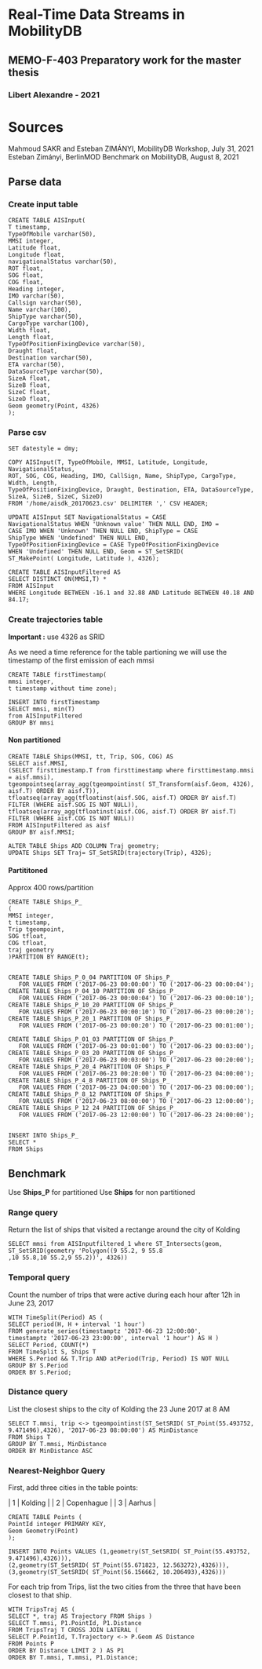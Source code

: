 # Real-Time Data Streams in MobilityDB
## MEMO-F-403 Preparatory work for the master thesis 
### Libert Alexandre - 2021

# Sources

Mahmoud SAKR and Esteban ZIMÁNYI, MobilityDB Workshop, July 31, 2021
Esteban Zimányi, BerlinMOD Benchmark on MobilityDB, August 8, 2021

## Parse data
### Create input table

    CREATE TABLE AISInput(
    T timestamp,
    TypeOfMobile varchar(50),
    MMSI integer,
    Latitude float,
    Longitude float,
    navigationalStatus varchar(50),
    ROT float,
    SOG float,
    COG float,
    Heading integer,
    IMO varchar(50),
    Callsign varchar(50),
    Name varchar(100),
    ShipType varchar(50),
    CargoType varchar(100),
    Width float,
    Length float,
    TypeOfPositionFixingDevice varchar(50),
    Draught float,
    Destination varchar(50),
    ETA varchar(50),
    DataSourceType varchar(50),
    SizeA float,
    SizeB float,
    SizeC float,
    SizeD float,
    Geom geometry(Point, 4326)
    );

 ### Parse csv
 
    SET datestyle = dmy;
    
    COPY AISInput(T, TypeOfMobile, MMSI, Latitude, Longitude, NavigationalStatus,
    ROT, SOG, COG, Heading, IMO, CallSign, Name, ShipType, CargoType, Width, Length,
    TypeOfPositionFixingDevice, Draught, Destination, ETA, DataSourceType,
    SizeA, SizeB, SizeC, SizeD)
    FROM '/home/aisdk_20170623.csv' DELIMITER ',' CSV HEADER;
	
	UPDATE AISInput SET NavigationalStatus = CASE
	NavigationalStatus WHEN 'Unknown value' THEN NULL END, IMO =
	CASE IMO WHEN 'Unknown' THEN NULL END, ShipType = CASE
	ShipType WHEN 'Undefined' THEN NULL END,
	TypeOfPositionFixingDevice = CASE TypeOfPositionFixingDevice
	WHEN 'Undefined' THEN NULL END, Geom = ST_SetSRID(
	ST_MakePoint( Longitude, Latitude ), 4326);
	
    CREATE TABLE AISInputFiltered AS
    SELECT DISTINCT ON(MMSI,T) *
    FROM AISInput
    WHERE Longitude BETWEEN -16.1 and 32.88 AND Latitude BETWEEN 40.18 AND 84.17;

### Create trajectories table 
**Important :**  use 4326 as SRID 

As we need a time reference for the table partioning we will use the timestamp of the first emission of each mmsi

    CREATE TABLE firstTimestamp(
    mmsi integer,
    t timestamp without time zone);
    
    INSERT INTO firstTimestamp
    SELECT mmsi, min(T)
    from AISInputFiltered
    GROUP BY mmsi

#### Non partitioned
    CREATE TABLE Ships(MMSI, tt, Trip, SOG, COG) AS
    SELECT aisf.MMSI,
    (SELECT firsttimestamp.T from firsttimestamp where firsttimestamp.mmsi = aisf.mmsi),
    tgeompointseq(array_agg(tgeompointinst( ST_Transform(aisf.Geom, 4326), aisf.T) ORDER BY aisf.T)),
    tfloatseq(array_agg(tfloatinst(aisf.SOG, aisf.T) ORDER BY aisf.T) FILTER (WHERE aisf.SOG IS NOT NULL)),
    tfloatseq(array_agg(tfloatinst(aisf.COG, aisf.T) ORDER BY aisf.T) FILTER (WHERE aisf.COG IS NOT NULL))
    FROM AISInputFiltered as aisf
    GROUP BY aisf.MMSI;
    
    ALTER TABLE Ships ADD COLUMN Traj geometry;
    UPDATE Ships SET Traj= ST_SetSRID(trajectory(Trip), 4326);

    

    
#### Partititoned 

Approx 400 rows/partition

    CREATE TABLE Ships_P_
    (
    MMSI integer,
    t timestamp,
    Trip tgeompoint,
    SOG tfloat,
    COG tfloat,
    traj geometry
    )PARTITION BY RANGE(t);
    
    
    CREATE TABLE Ships_P_0_04 PARTITION OF Ships_P_
       FOR VALUES FROM ('2017-06-23 00:00:00') TO ('2017-06-23 00:00:04');
    CREATE TABLE Ships_P_04_10 PARTITION OF Ships_P_
       FOR VALUES FROM ('2017-06-23 00:00:04') TO ('2017-06-23 00:00:10');
    CREATE TABLE Ships_P_10_20 PARTITION OF Ships_P_
       FOR VALUES FROM ('2017-06-23 00:00:10') TO ('2017-06-23 00:00:20');
    CREATE TABLE Ships_P_20_1 PARTITION OF Ships_P_
       FOR VALUES FROM ('2017-06-23 00:00:20') TO ('2017-06-23 00:01:00');
       
    CREATE TABLE Ships_P_01_03 PARTITION OF Ships_P_
       FOR VALUES FROM ('2017-06-23 00:01:00') TO ('2017-06-23 00:03:00');
    CREATE TABLE Ships_P_03_20 PARTITION OF Ships_P_
       FOR VALUES FROM ('2017-06-23 00:03:00') TO ('2017-06-23 00:20:00');
    CREATE TABLE Ships_P_20_4 PARTITION OF Ships_P_
       FOR VALUES FROM ('2017-06-23 00:20:00') TO ('2017-06-23 04:00:00');
    CREATE TABLE Ships_P_4_8 PARTITION OF Ships_P_
       FOR VALUES FROM ('2017-06-23 04:00:00') TO ('2017-06-23 08:00:00');
    CREATE TABLE Ships_P_8_12 PARTITION OF Ships_P_
       FOR VALUES FROM ('2017-06-23 08:00:00') TO ('2017-06-23 12:00:00');
    CREATE TABLE Ships_P_12_24 PARTITION OF Ships_P_
       FOR VALUES FROM ('2017-06-23 12:00:00') TO ('2017-06-23 24:00:00');
       

    INSERT INTO Ships_P_
    SELECT *
    FROM Ships
       

## Benchmark

Use **Ships_P** for partitioned 
Use **Ships** for non partitioned

### Range query

Return the list of ships that visited a rectange around the city of Kolding

    SELECT mmsi from AISInputfiltered_1 where ST_Intersects(geom, ST_SetSRID(geometry 'Polygon((9 55.2, 9 55.8
    ,10 55.8,10 55.2,9 55.2))', 4326))

### Temporal query
Count the number of trips that were active during each hour after 12h in June 23, 2017

    WITH TimeSplit(Period) AS (
    SELECT period(H, H + interval '1 hour')
    FROM generate_series(timestamptz '2017-06-23 12:00:00',
    timestamptz '2017-06-23 23:00:00', interval '1 hour') AS H )
    SELECT Period, COUNT(*)
    FROM TimeSplit S, Ships T
    WHERE S.Period && T.Trip AND atPeriod(Trip, Period) IS NOT NULL
    GROUP BY S.Period
    ORDER BY S.Period;

### Distance query 

List the closest ships to the city of Kolding the 23 June 2017 at 8 AM

    SELECT T.mmsi, trip <-> tgeompointinst(ST_SetSRID( ST_Point(55.493752, 9.471496),4326), '2017-06-23 08:00:00') AS MinDistance
    FROM Ships T
    GROUP BY T.mmsi, MinDistance
    ORDER BY MinDistance ASC

### Nearest-Neighbor Query
First, add three cities in the table points:

| 1 | Kolding |
| 2 |  Copenhague |
| 3 | Aarhus |



    CREATE TABLE Points (
    PointId integer PRIMARY KEY,
    Geom Geometry(Point)
    );
    
    INSERT INTO Points VALUES (1,geometry(ST_SetSRID( ST_Point(55.493752, 9.471496),4326))),
    (2,geometry(ST_SetSRID( ST_Point(55.671823, 12.563272),4326))),
    (3,geometry(ST_SetSRID( ST_Point(56.156662, 10.206493),4326)))


For each trip from Trips, list the two cities from the three that have been closest to that ship.


    WITH TripsTraj AS (
    SELECT *, traj AS Trajectory FROM Ships )
    SELECT T.mmsi, P1.PointId, P1.Distance
    FROM TripsTraj T CROSS JOIN LATERAL (
    SELECT P.PointId, T.Trajectory <-> P.Geom AS Distance
    FROM Points P
    ORDER BY Distance LIMIT 2 ) AS P1
    ORDER BY T.mmsi, T.mmsi, P1.Distance;


